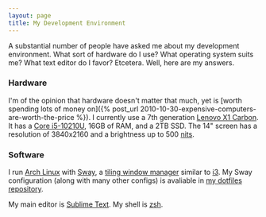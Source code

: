 ```yaml
---
layout: page
title: My Development Environment
---
```


A substantial number of people have asked me about my development environment. What sort of hardware do I use? What operating system suits me? What text editor do I favor? Etcetera. Well, here are my answers.


### Hardware

I'm of the opinion that hardware doesn't matter that much, yet is [worth spending lots of money on]({% post_url 2010-10-30-expensive-computers-are-worth-the-price %}). I currently use a 7th generation [Lenovo X1 Carbon](https://en.wikipedia.org/wiki/ThinkPad_X1_Carbon). It has a [Core i5-10210U](https://ark.intel.com/content/www/us/en/ark/products/195436/intel-core-i5-10210u-processor-6m-cache-up-to-4-20-ghz.html), 16GB of RAM, and a 2TB SSD. The 14" screen has a resolution of 3840x2160 and a brightness up to 500 [nits](https://en.wikipedia.org/wiki/Candela_per_square_metre).


### Software

I run [Arch Linux](https://archlinux.org/) with [Sway](https://github.com/swaywm/sway/), a [tiling window manager](https://en.wikipedia.org/wiki/Tiling_window_manager) similar to [i3](https://i3wm.org/). My Sway configuration (along with many other configs) is avaliable in [my dotfiles repository](https://github.com/ggreer/dotfiles).

My main editor is [Sublime Text](https://www.sublimetext.com/). My shell is [zsh](https://en.wikipedia.org/wiki/Z_shell).
